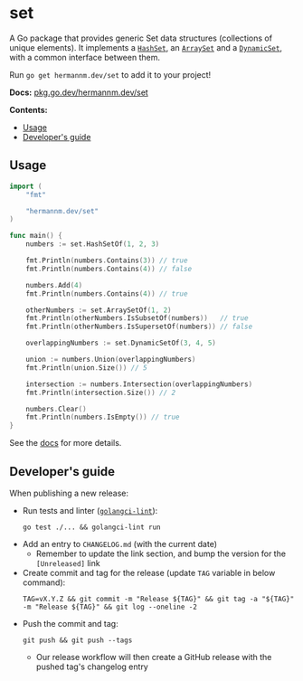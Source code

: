 # set

A Go package that provides generic Set data structures (collections of unique elements). It
implements a [`HashSet`](https://pkg.go.dev/hermannm.dev/set#HashSet), an
[`ArraySet`](https://pkg.go.dev/hermannm.dev/set#ArraySet) and a
[`DynamicSet`](https://pkg.go.dev/hermannm.dev/set#DynamicSet), with a common interface between
them.

Run `go get hermannm.dev/set` to add it to your project!

**Docs:** [pkg.go.dev/hermannm.dev/set](https://pkg.go.dev/hermannm.dev/set)

**Contents:**

- [Usage](#usage)
- [Developer's guide](#developers-guide)

## Usage

<!-- @formatter:off -->
```go
import (
	"fmt"

	"hermannm.dev/set"
)

func main() {
	numbers := set.HashSetOf(1, 2, 3)

	fmt.Println(numbers.Contains(3)) // true
	fmt.Println(numbers.Contains(4)) // false

	numbers.Add(4)
	fmt.Println(numbers.Contains(4)) // true

	otherNumbers := set.ArraySetOf(1, 2)
	fmt.Println(otherNumbers.IsSubsetOf(numbers))   // true
	fmt.Println(otherNumbers.IsSupersetOf(numbers)) // false

	overlappingNumbers := set.DynamicSetOf(3, 4, 5)

	union := numbers.Union(overlappingNumbers)
	fmt.Println(union.Size()) // 5

	intersection := numbers.Intersection(overlappingNumbers)
	fmt.Println(intersection.Size()) // 2

	numbers.Clear()
	fmt.Println(numbers.IsEmpty()) // true
}
```
<!-- @formatter:on -->

See the [docs](https://pkg.go.dev/hermannm.dev/set) for more details.

## Developer's guide

When publishing a new release:

- Run tests and linter ([`golangci-lint`](https://golangci-lint.run/)):
  ```
  go test ./... && golangci-lint run
  ```
- Add an entry to `CHANGELOG.md` (with the current date)
    - Remember to update the link section, and bump the version for the `[Unreleased]` link
- Create commit and tag for the release (update `TAG` variable in below command):
  ```
  TAG=vX.Y.Z && git commit -m "Release ${TAG}" && git tag -a "${TAG}" -m "Release ${TAG}" && git log --oneline -2
  ```
- Push the commit and tag:
  ```
  git push && git push --tags
  ```
    - Our release workflow will then create a GitHub release with the pushed tag's changelog entry
